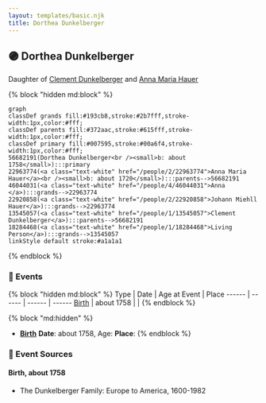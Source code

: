 ```yaml
---
layout: templates/basic.njk
title: Dorthea Dunkelberger
---
```

## 🟣 Dorthea Dunkelberger

Daughter of [Clement Dunkelberger](/people/1/13545057) and [Anna Maria Hauer](/people/2/22963774)

{% block "hidden md:block" %}
```mermaid
graph
classDef grands fill:#193cb8,stroke:#2b7fff,stroke-width:1px,color:#fff;
classDef parents fill:#372aac,stroke:#615fff,stroke-width:1px,color:#fff;
classDef primary fill:#007595,stroke:#00a6f4,stroke-width:1px,color:#fff;
56682191(Dorthea Dunkelberger<br /><small>b: about 1758</small>):::primary
22963774(<a class="text-white" href="/people/2/22963774">Anna Maria Hauer</a><br /><small>b: about 1720</small>):::parents-->56682191
46044031(<a class="text-white" href="/people/4/46044031">Anna </a>):::grands-->22963774
22920858(<a class="text-white" href="/people/2/22920858">Johann Miehll Hauer</a>):::grands-->22963774
13545057(<a class="text-white" href="/people/1/13545057">Clement Dunkelberger</a>):::parents-->56682191
18284468(<a class="text-white" href="/people/1/18284468">Living Person</a>):::grands-->13545057
linkStyle default stroke:#a1a1a1
```
{% endblock %}

### 📆 Events

{% block "hidden md:block" %}
Type | Date | Age at Event | Place
------ | ------ | ------ | ------
[Birth](#event-event-2) | about 1758 |  |
{% endblock %}

{% block "md:hidden" %}
- **[Birth](#event-event-2)**
**Date**: about 1758, Age:
**Place**:
{% endblock %}

### 📰 Event Sources

#### <a id="event-event-2"></a> Birth, about 1758
* The Dunkelberger Family: Europe to America, 1600-1982